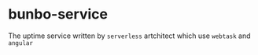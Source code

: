 # bunbo-service
The uptime service written by `serverless` artchitect which use `webtask` and `angular`
